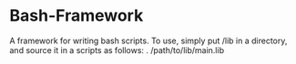 Bash-Framework
==============

A framework for writing bash scripts. To use, simply put /lib in a directory, and source it in a scripts as follows:
. /path/to/lib/main.lib

